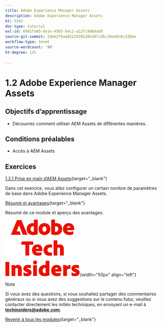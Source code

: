 ```yaml
---
title: Adobe Experience Manager Assets
description: Adobe Experience Manager Assets
kt: 5342
doc-type: tutorial
exl-id: 89d1fa65-0a1e-4565-b4c2-a12fc9d6dad9
source-git-commit: 2deb2f9aa0221939210e307cdbc10e4dc6c338ee
workflow-type: tm+mt
source-wordcount: '98'
ht-degree: 12%

---
```


# 1.2 Adobe Experience Manager Assets

## Objectifs d’apprentissage

- Découvrez comment utiliser AEM Assets de différentes manières.

## Conditions préalables

- Accès à AEM Assets

## Exercices

[1.2.1 Prise en main d’AEM Assets](./ex1.md){target="_blank"}

Dans cet exercice, vous allez configurer un certain nombre de paramètres de base dans Adobe Experience Manager Assets.

[Résumé et avantages](./summary.md){target="_blank"}

Résumé de ce module et aperçu des avantages.

![Insiders de la technologie ](./../../../assets/images/techinsiders.png){width="50px" align="left"}

>[!NOTE]
>
>Si vous avez des questions, si vous souhaitez partager des commentaires généraux ou si vous avez des suggestions sur le contenu futur, veuillez contacter directement les initiés techniques, en envoyant un e-mail à **techinsiders@adobe.com**.

[Revenir à tous les modules](../../../overview.md){target="_blank"}
